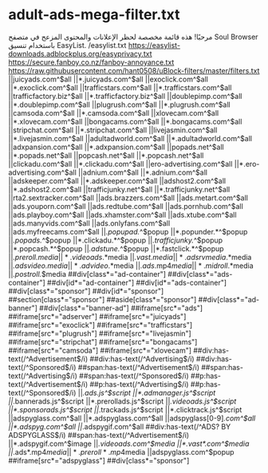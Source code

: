 # adult-ads-mega-filter.txt
مرحبًا! هذه قائمة مخصصة لحظر الإعلانات والمحتوى المزعج في متصفح Soul Browser باستخدام تنسيق EasyList.
/easylist.txt
https://easylist-downloads.adblockplus.org/easyprivacy.txt
https://secure.fanboy.co.nz/fanboy-annoyance.txt
https://raw.githubusercontent.com/hant0508/uBlock-filters/master/filters.txt
||juicyads.com^$all
||*.juicyads.com^$all
||exoclick.com^$all
||*.exoclick.com^$all
||trafficstars.com^$all
||*.trafficstars.com^$all
||trafficfactory.biz^$all
||*.trafficfactory.biz^$all
||doublepimp.com^$all
||*.doublepimp.com^$all
||plugrush.com^$all
||*.plugrush.com^$all
||camsoda.com^$all
||*.camsoda.com^$all
||xlovecam.com^$all
||*.xlovecam.com^$all
||bongacams.com^$all
||*.bongacams.com^$all
||stripchat.com^$all
||*.stripchat.com^$all
||livejasmin.com^$all
||*.livejasmin.com^$all
||adultadworld.com^$all
||*.adultadworld.com^$all
||adxpansion.com^$all
||*.adxpansion.com^$all
||popads.net^$all
||*.popads.net^$all
||popcash.net^$all
||*.popcash.net^$all
||clickadu.com^$all
||*.clickadu.com^$all
||ero-advertising.com^$all
||*.ero-advertising.com^$all
||adnium.com^$all
||*.adnium.com^$all
||adskeeper.com^$all
||*.adskeeper.com^$all
||adshost2.com^$all
||*.adshost2.com^$all
||trafficjunky.net^$all
||*.trafficjunky.net^$all
||rta2.sextracker.com^$all
||ads.brazzers.com^$all
||ads.metart.com^$all
||ads.youporn.com^$all
||ads.redtube.com^$all
||ads.pornhub.com^$all
||ads.playboy.com^$all
||ads.xhamster.com^$all
||ads.xtube.com^$all
||ads.manyvids.com^$all
||ads.onlyfans.com^$all
||ads.myfreecams.com^$all
||*.popupad.*^$popup
||*.popunder.*^$popup
||*.popads.*^$popup
||*.clickadu.*^$popup
||*.trafficjunky.*^$popup
||*.popcash.*^$popup
||*.adstune.*^$popup
||*.fastclick.*^$popup
||*.preroll.*$media
||*.videoads.*$media
||*.vast.*$media
||*.adsrvmedia.*$media
||*.adsvideo.*$media
||*.advideo.*$media
||*.ads*.mp4$media
||*.midroll.*$media
||*.postroll.*$media
##div[class*="ad-container"]
##div[class*="ads-container"]
##div[id*="ad-container"]
##div[id*="ads-container"]
##div[class*="sponsor"]
##div[id*="sponsor"]
##section[class*="sponsor"]
##aside[class*="sponsor"]
##div[class*="ad-banner"]
##div[class*="banner-ad"]
##iframe[src*="ads"]
##iframe[src*="adserver"]
##iframe[src*="juicyads"]
##iframe[src*="exoclick"]
##iframe[src*="trafficstars"]
##iframe[src*="plugrush"]
##iframe[src*="livejasmin"]
##iframe[src*="stripchat"]
##iframe[src*="bongacams"]
##iframe[src*="camsoda"]
##iframe[src*="xlovecam"]
##div:has-text(/^Advertisement$/i)
##div:has-text(/^Advertising$/i)
##div:has-text(/^Sponsored$/i)
##span:has-text(/^Advertisement$/i)
##span:has-text(/^Advertising$/i)
##span:has-text(/^Sponsored$/i)
##p:has-text(/^Advertisement$/i)
##p:has-text(/^Advertising$/i)
##p:has-text(/^Sponsored$/i)
||*.ads.js^$script
||*.admanager.js^$script
||*.bannerads.js^$script
||*.prerollads.js^$script
||*.videoads.js^$script
||*.sponsorads.js^$script
||*.trackads.js^$script
||*.clicktrack.js^$script
||adspyglass.com^$all
||*.adspyglass.com^$all
||adspyglass[0-9]*.com^$all
||*.adspyg.com^$all
||*.adspygif.com^$all
##div:has-text(/^ADS? BY ADSPYGLASS$/i)
##span:has-text(/^Advertisement$/i)
||*.adspygif.com^$image
||*.videoads.com^$media
||*.vast*.com^$media
||*.ads*.mp4$media
||*.preroll*.mp4$media
||adspyglass.com^$popup
##iframe[src*="adspyglass"]
##div[class*="sponsor"]
